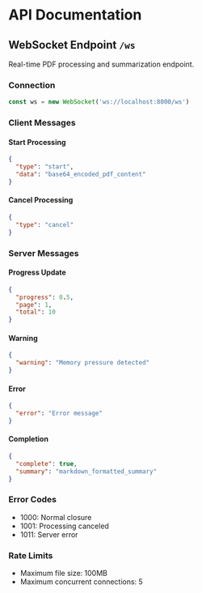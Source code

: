 # API Documentation

## WebSocket Endpoint `/ws`

Real-time PDF processing and summarization endpoint.

### Connection
```javascript
const ws = new WebSocket('ws://localhost:8000/ws')
```

### Client Messages

#### Start Processing
```json
{
  "type": "start",
  "data": "base64_encoded_pdf_content"
}
```

#### Cancel Processing
```json
{
  "type": "cancel"
}
```

### Server Messages

#### Progress Update
```json
{
  "progress": 0.5,
  "page": 1,
  "total": 10
}
```

#### Warning
```json
{
  "warning": "Memory pressure detected"
}
```

#### Error
```json
{
  "error": "Error message"
}
```

#### Completion
```json
{
  "complete": true,
  "summary": "markdown_formatted_summary"
}
```

### Error Codes
- 1000: Normal closure
- 1001: Processing canceled
- 1011: Server error

### Rate Limits
- Maximum file size: 100MB
- Maximum concurrent connections: 5